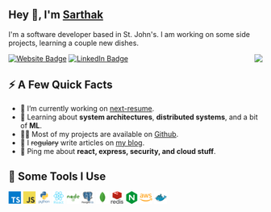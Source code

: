 <h2>Hey 👋, I'm <a href="https://sarthak.page">Sarthak</a></h2>
<p>I'm a software developer based in St. John's. I am working on some side projects, learning a couple new dishes.</p>
<p><a href="https://sarthak.page"><img src="https://img.shields.io/badge/-sarthak.page-4E69C8?style=flat-square&amp;labelColor=4E69C8&amp;logo=Firefox&amp;link=https://sarthak.page" alt="Website Badge"></a>
 <a href="https://www.linkedin.com/in/sarthakgandhi1/"><img src="https://img.shields.io/badge/-@sarthakgandhi1-0077B5?style=flat-square&amp;labelColor=0077B5&amp;logo=LinkedIn&amp;link=https://www.linkedin.com/in/sarthakgandhi1/" alt="LinkedIn Badge"></a>
<img align="right" src="https://media1.giphy.com/media/13HgwGsXF0aiGY/giphy.gif" />
<h2>⚡️ A Few Quick Facts</h2>
<ul>
<li>🔭 I’m currently working on <a href="https://nextresume.app">next-resume</a>.</li>
<li>🧐 Learning about <strong>system architectures</strong>, <strong>distributed systems</strong>, and a bit of <strong>ML</strong>.</li>
<li>👨‍💻 Most of my projects are available on <a href="https://github.com/sgandhi15">Github</a>.</li>
<li>📝 I <del>regulary</del> write articles on <a href="https://sarthak.page">my blog</a>.</li>
<li>💬 Ping me about <strong>react, express, security, and cloud stuff</strong>.</li>
</ul>

<h2>🚀 Some Tools I Use</h2>
<p align="left">
<img src="https://raw.githubusercontent.com/devicons/devicon/master/icons/typescript/typescript-original.svg" alt="typescript" width="25" height="25" />
<img src="https://raw.githubusercontent.com/devicons/devicon/master/icons/javascript/javascript-original.svg" alt="javascript" width="25" height="25" />
<img src="https://raw.githubusercontent.com/devicons/devicon/master/icons/python/python-original-wordmark.svg" alt="python" width="25" height="25" />
<img src="https://raw.githubusercontent.com/devicons/devicon/master/icons/react/react-original-wordmark.svg" alt="react" width="25" height="25" />
<img src="https://raw.githubusercontent.com/devicons/devicon/master/icons/nodejs/nodejs-plain-wordmark.svg" alt="nodejs" width="25" height="25" />
<img src="https://raw.githubusercontent.com/devicons/devicon/master/icons/postgresql/postgresql-original-wordmark.svg" alt="postgresql" width="25" height="25" />
<img src="https://raw.githubusercontent.com/devicons/devicon/master/icons/mongodb/mongodb-original.svg" alt="mongodb" width="25" height="25" />
<img src="https://raw.githubusercontent.com/devicons/devicon/master/icons/redis/redis-original-wordmark.svg" alt="redis" width="25" height="25" />
<img src="https://raw.githubusercontent.com/devicons/devicon/master/icons/nginx/nginx-original.svg" alt="nginx" width="25" height="25" />
<img src="https://raw.githubusercontent.com/devicons/devicon/master/icons/amazonwebservices/amazonwebservices-plain-wordmark.svg" alt="aws" width="25" height="25" />
<img src="https://raw.githubusercontent.com/devicons/devicon/master/icons/docker/docker-original.svg" alt="Docker" width="25" height="25" />
</p>

